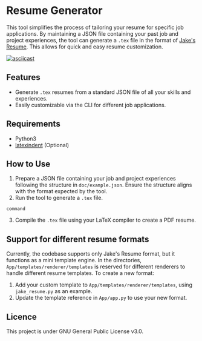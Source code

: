 # Resume Generator

This tool simplifies the process of tailoring your resume for specific job applications. By maintaining a JSON file containing your past job and project experiences, the tool can generate a `.tex` file in the format of [Jake's Resume](https://www.overleaf.com/latex/templates/jakes-resume/syzfjbzwjncs). This allows for quick and easy resume customization.

[![asciicast](https://asciinema.org/a/Cfp7G8oBJNkeIlyg1FBQKyvMK.svg)](https://asciinema.org/a/Cfp7G8oBJNkeIlyg1FBQKyvMK)

## Features
- Generate `.tex` resumes from a standard JSON file of all your skills and experiences.
- Easily customizable via the CLI for different job applications.

## Requirements
- Python3
- [latexindent](https://github.com/cmhughes/latexindent.pl) (Optional)

## How to Use
1. Prepare a JSON file containing your job and project experiences following the structure in `doc/example.json`. Ensure the structure aligns with the format expected by the tool.
3. Run the tool to generate a `.tex` file.

 ```shell
 command
 ```
   
3. Compile the `.tex` file using your LaTeX compiler to create a PDF resume.

## Support for different resume formats 
Currently, the codebase supports only Jake's Resume format, but it functions as a mini template engine. In the directories, `App/templates/renderer/templates` is reserved for different renderers to handle different resume templates. To create a new format:
1. Add your custom template to `App/templates/renderer/templates`, using `jake_resume.py` as an example.
2. Update the template reference in `App/app.py` to use your new format.

## Licence 
This project is under GNU General Public License v3.0. 
